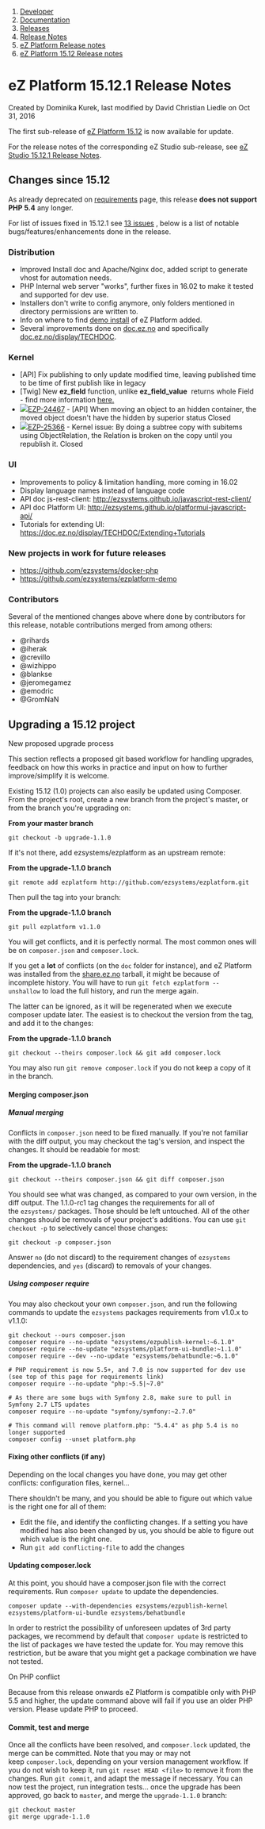1.  [Developer](index.html)
2.  [Documentation](Documentation_31429504.html)
3.  [Releases](Releases_31429534.html)
4.  [Release Notes](Release-Notes_32867905.html)
5.  [eZ Platform Release notes](eZ-Platform-Release-notes_31429935.html)
6.  [eZ Platform 15.12 Release notes](eZ-Platform-15.12-Release-notes_31430093.html)

# eZ Platform 15.12.1 Release Notes 

Created by Dominika Kurek, last modified by David Christian Liedle on Oct 31, 2016

The first sub-release of [eZ Platform 15.12](eZ-Platform-15.12-Release-notes_31430093.html) is now available for update.

For the release notes of the corresponding eZ Studio sub-release, see [eZ Studio 15.12.1 Release Notes](eZ-Studio-15.12.1-Release-notes_31430124.html).

## Changes since 15.12

As already deprecated on [requirements](https://doc.ez.no/pages/viewpage.action?pageId=31429536) page, this release **does not support PHP 5.4** any longer.

For list of issues fixed in 15.12.1 see [13 issues](https://jira.ez.no/secure/IssueNavigator.jspa?reset=true&jqlQuery=fixVersion+in+%28%222015.12.1%22%29+AND+project+%3D+EZP+AND+issuetype+in+%28Story%2C+Improvement%2C+Bug%29+order+by+issuetype+++++&src=confmacro) , below is a list of notable bugs/features/enhancements done in the release. 

### Distribution

-   Improved Install doc and Apache/Nginx doc, added script to generate vhost for automation needs.
-   PHP Internal web server "works", further fixes in 16.02 to make it tested and supported for dev use.
-   Installers don't write to config anymore, only folders mentioned in directory permissions are written to.
-   Info on where to find [demo install](https://github.com/ezsystems/ezplatform-demo) of eZ Platform added.
-   Several improvements done on [doc.ez.no](http://doc.ez.no) and specifically [doc.ez.no/display/TECHDOC](http://doc.ez.no/display/TECHDOC).

### Kernel

-   \[API\] Fix publishing to only update modified time, leaving published time to be time of first publish like in legacy
-   \[Twig\] New **ez\_field** function, unlike **ez\_field\_value**  returns whole Field - find more information [here.](Content-Rendering_31429679.html)
-    [![](https://jira.ez.no/images/icons/issuetypes/bug.png)EZP-24467](https://jira.ez.no/browse/EZP-24467?src=confmacro) - \[API\] When moving an object to an hidden container, the moved object doesn't have the hidden by superior status Closed
-    [![](https://jira.ez.no/images/icons/issuetypes/bug.png)EZP-25366](https://jira.ez.no/browse/EZP-25366?src=confmacro) - Kernel issue: By doing a subtree copy with subitems using ObjectRelation, the Relation is broken on the copy until you republish it. Closed

### UI

-   Improvements to policy & limitation handling, more coming in 16.02
-   Display language names instead of language code
-   API doc js-rest-client: <http://ezsystems.github.io/javascript-rest-client/>
-   API doc Platform UI: <http://ezsystems.github.io/platformui-javascript-api/>
-   Tutorials for extending UI: <https://doc.ez.no/display/TECHDOC/Extending+Tutorials>

### New projects in work for future releases

-   <https://github.com/ezsystems/docker-php>
-   <https://github.com/ezsystems/ezplatform-demo>

### Contributors

Several of the mentioned changes above where done by contributors for this release, notable contributions merged from among others:

-   @rihards
-   @iherak
-   @crevillo
-   @wizhippo
-   @blankse
-   @jeromegamez
-   @emodric
-   @GromNaN

## Upgrading a 15.12 project

New proposed upgrade process

This section reflects a proposed git based workflow for handling upgrades, feedback on how this works in practice and input on how to further improve/simplify it is welcome.

Existing 15.12 (1.0) projects can also easily be updated using Composer. From the project's root, create a new branch from the project's master, or from the branch you're upgrading on:

**From your master branch**

``` brush:
git checkout -b upgrade-1.1.0
```

If it's not there, add ezsystems/ezplatform as an upstream remote:

**From the upgrade-1.1.0 branch**

``` brush:
git remote add ezplatform http://github.com/ezsystems/ezplatform.git
```

Then pull the tag into your branch:

**From the upgrade-1.1.0 branch**

``` brush:
git pull ezplatform v1.1.0
```

You will get conflicts, and it is perfectly normal. The most common ones will be on `composer.json` and `composer.lock`.

If you get a **lot** of conflicts (on the `doc` folder for instance), and eZ Platform was installed from the [share.ez.no](http://share.ez.no) tarball, it might be because of incomplete history. You will have to run `git fetch ezplatform --unshallow` to load the full history, and run the merge again.

The latter can be ignored, as it will be regenerated when we execute composer update later. The easiest is to checkout the version from the tag, and add it to the changes:

**From the upgrade-1.1.0 branch**

``` brush:
git checkout --theirs composer.lock && git add composer.lock
```

You may also run `git remove composer.lock` if you do not keep a copy of it in the branch.

#### Merging composer.json

##### Manual merging

Conflicts in `composer.json` need to be fixed manually. If you're not familiar with the diff output, you may checkout the tag's version, and inspect the changes. It should be readable for most:

**From the upgrade-1.1.0 branch**

``` brush:
git checkout --theirs composer.json && git diff composer.json
```

You should see what was changed, as compared to your own version, in the diff output. The 1.1.0-rc1 tag changes the requirements for all of the `ezsystems/` packages. Those should be left untouched. All of the other changes should be removals of your project's additions. You can use `git checkout -p` to selectively cancel those changes:

``` brush:
git checkout -p composer.json
```

Answer `no` (do not discard) to the requirement changes of `ezsystems` dependencies, and `yes` (discard) to removals of your changes.

##### Using composer require

You may also checkout your own `composer.json`, and run the following commands to update the `ezsystems` packages requirements from v1.0.x to v1.1.0:

``` brush:
git checkout --ours composer.json
composer require --no-update "ezsystems/ezpublish-kernel:~6.1.0"
composer require --no-update "ezsystems/platform-ui-bundle:~1.1.0"
composer require --dev --no-update "ezsystems/behatbundle:~6.1.0"

# PHP requirement is now 5.5+, and 7.0 is now supported for dev use (see top of this page for requirements link)
composer require --no-update "php:~5.5|~7.0"

# As there are some bugs with Symfony 2.8, make sure to pull in Symfony 2.7 LTS updates
composer require --no-update "symfony/symfony:~2.7.0" 
 
# This command will remove platform.php: "5.4.4" as php 5.4 is no longer supported
composer config --unset platform.php
```

#### Fixing other conflicts (if any)

Depending on the local changes you have done, you may get other conflicts: configuration files, kernel... 

There shouldn't be many, and you should be able to figure out which value is the right one for all of them:

-   Edit the file, and identify the conflicting changes. If a setting you have modified has also been changed by us, you should be able to figure out which value is the right one.
-   Run `git add conflicting-file` to add the changes

#### Updating composer.lock

At this point, you should have a composer.json file with the correct requirements. Run `composer update` to update the dependencies. 

``` brush:
composer update --with-dependencies ezsystems/ezpublish-kernel ezsystems/platform-ui-bundle ezsystems/behatbundle
```

In order to restrict the possibility of unforeseen updates of 3rd party packages, we recommend by default that `composer update` is restricted to the list of packages we have tested the update for. You may remove this restriction, but be aware that you might get a package combination we have not tested.

On PHP conflict

Because from this release onwards eZ Platform is compatible only with PHP 5.5 and higher, the update command above will fail if you use an older PHP version. Please update PHP to proceed.

#### Commit, test and merge

Once all the conflicts have been resolved, and `composer.lock` updated, the merge can be committed. Note that you may or may not keep `composer.lock`, depending on your version management workflow. If you do not wish to keep it, run `git reset HEAD <file>` to remove it from the changes. Run `git commit`, and adapt the message if necessary. You can now test the project, run integration tests... once the upgrade has been approved, go back to `master`, and merge the `upgrade-1.1.0` branch:

``` brush:
git checkout master
git merge upgrade-1.1.0
```







